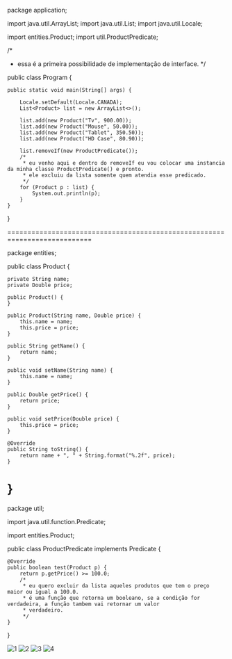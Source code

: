 package application;

import java.util.ArrayList;
import java.util.List;
import java.util.Locale;

import entities.Product;
import util.ProductPredicate;

/*
 * essa é a primeira possibilidade de implementação de interface.
 */

public class Program {

	public static void main(String[] args) {

		Locale.setDefault(Locale.CANADA);
		List<Product> list = new ArrayList<>();
		
		list.add(new Product("Tv", 900.00));
		list.add(new Product("Mouse", 50.00));
		list.add(new Product("Tablet", 350.50));
		list.add(new Product("HD Case", 80.90));
		
		list.removeIf(new ProductPredicate());
		/*
		 * eu venho aqui e dentro do removeIf eu vou colocar uma instancia da minha classe ProductPredicate() e pronto.
		 * ele excluiu da lista somente quem atendia esse predicado.
		 */
		for (Product p : list) {
			System.out.println(p);
		}
	}

}

===========================================================================

package entities;

public class Product {

	private String name;
	private Double price;
	
	public Product() {
	}

	public Product(String name, Double price) {
		this.name = name;
		this.price = price;
	}

	public String getName() {
		return name;
	}

	public void setName(String name) {
		this.name = name;
	}

	public Double getPrice() {
		return price;
	}

	public void setPrice(Double price) {
		this.price = price;
	}

	@Override
	public String toString() {
		return name + ", " + String.format("%.2f", price);
	}
}
===========================================================================

package util;

import java.util.function.Predicate;

import entities.Product;

public class ProductPredicate implements Predicate<Product> {

	@Override
	public boolean test(Product p) {
		return p.getPrice() >= 100.0;
		/*
		 * eu quero excluir da lista aqueles produtos que tem o preço maior ou igual a 100.0.
		 * é uma função que retorna um booleano, se a condição for verdadeira, a função tambem vai retornar um valor
		 * verdadeiro.
		 */
	}

}
	
![1](https://user-images.githubusercontent.com/61166475/155022544-d16b41d9-a16d-4dec-98d6-e4cc581b0eb0.png)
![2](https://user-images.githubusercontent.com/61166475/155022676-9dc8f81d-e43a-4a96-a112-070e6759352e.png)
![3](https://user-images.githubusercontent.com/61166475/155022614-21419fb4-677b-43e0-a38b-abc907583cac.png)
![4](https://user-images.githubusercontent.com/61166475/155022619-afb6059a-4acf-4cac-b9fa-db072eb8e6ae.png)
